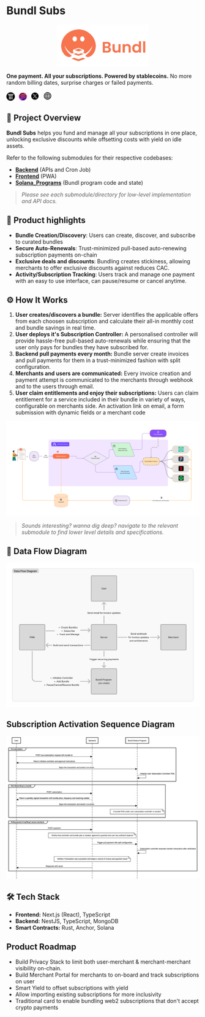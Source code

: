 # Bundl Subs
<p align="center">
  <a href="http://bundlsubs.com/" target="blank"><img src="assets/logo-with-text.png" width="240" alt="BundleSubs Logo" /></a>
</p>

**One payment. All your subscriptions. Powered by stablecoins.** No more random billing dates, surprise charges or failed payments.

<a href="https://arena.colosseum.org/projects/explore/bundl" target="blank"><svg style="width:22px; padding-right: 6px;" viewBox="0 0 32 32" fill="none" xmlns="http://www.w3.org/2000/svg"><rect width="32" height="32" fill="black" rx="16" /><path d="M26.5574 6.73698H5.78781V9.26779H26.5574V6.73698Z" fill="white"></path><path d="M24.5038 11.2324H7.83915V13.7632H24.5038V11.2324Z" fill="#ECECEC"></path><path d="M17.4347 15.7284H14.9039V26.8419H17.4347V15.7284Z" fill="white"></path><path d="M12.3767 15.7284H9.84585V26.8419H12.3767V15.7284Z" fill="white"></path><path d="M22.5017 15.7284H19.9708V26.8419H22.5017V15.7284Z" fill="white"></path></svg></a>
<a href="https://www.legends.fun/products/f47715cc-cd61-414e-83b9-229786e48817" target="blank"><img src="assets/legends.png" style="width:22px;" alt="BundleSubs Logo"/></a>
[![X](assets/x.png)](https://x.com/bundlsubs)
[![Website](assets/globe.png)](https://bundlsubs.com)

## 🚀 Project Overview

**Bundl Subs** helps you fund and manage all your subscriptions in one place, unlocking exclusive discounts while offsetting costs with yield on idle assets.

Refer to the following submodules for their respective codebases: 
- **[Backend](backend/README.md)** (APIs and Cron Job)
- **[Frontend](frontend/README.md)** (PWA)
- **[Solana_Programs](solana-programs/README.md)** (Bundl program code and state)

> _Please see each submodule/directory for low-level implementation and API docs._


## 🧩 Product highlights

- **Bundle Creation/Discovery**: Users can create, discover, and subscribe to curated bundles
- **Secure Auto-Renewals**: Trust-minimized pull-based auto-renewing subscription payments on-chain
- **Exclusive deals and discounts**: Bundling creates stickiness, allowing merchants to offer exclusive discounts against reduces CAC.
- **Activity/Subscription Tracking**: Users track and manage one payment with an easy to use interface, can pause/resume or cancel anytime.


## ⚙️ How It Works

1. **User creates/discovers a bundle:** Server identifies the applicable offers from each choosen subscription and calculate their all-in monthly cost and bundle savings in real time.
1. **User deploys it's Subscription Controller:** A personalised controller will provide hassle-free pull-based auto-renewals while ensuring that the user only pays for bundles they have subscribed for.
1. **Backend pull payments every month:** Bundle server create invoices and pull payments for them in a trust-minimized fashion with split configuration.
1. **Merchants and users are communicated:** Every invoice creation and payment attempt is communicated to the merchants through webhook and to the users through email.
1. **User claim entitlements and enjoy their subscriptions:** Users can claim entitlement for a service included in their bundle in variety of ways, configurable on merchants side. An activation link on email, a form submission with dynamic fields or a merchant code

![User Flow](assets/high-level-diagram.png)

> _Sounds interesting? wanna dig deep? navigate to the relevant submodule to find lower level details and specifications._

## 🔗 Data Flow Diagram

![Data Flow](assets/data-flow.png)

## Subscription Activation Sequence Diagram

![Subscription Sequence Diagram](assets/payment-sequence-diagram.png)

## 🛠️ Tech Stack

- **Frontend:** Next.js (React), TypeScript
- **Backend:** NestJS, TypeScript, MongoDB
- **Smart Contracts:** Rust, Anchor, Solana

## Product Roadmap
- Build Privacy Stack to limit both user-merchant & merchant-merchant visibility on-chain.
- Build Merchant Portal for merchants to on-board and track subscriptions on user
- Smart Yield to offset subscriptions with yield
- Allow importing existing subscriptions for more inclusivity
- Traditional card to enable bundling web2 subscriptions that don't accept crypto payments